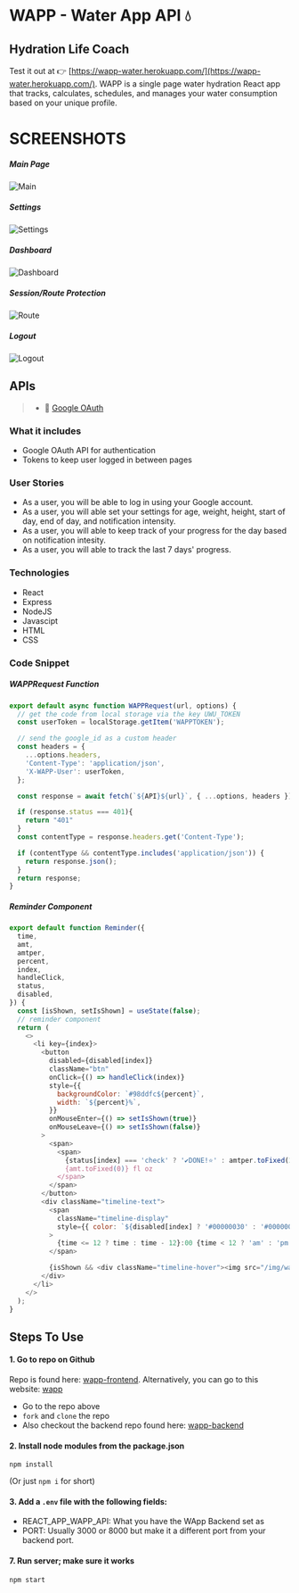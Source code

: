 # WAPP - Water App API 💧

## Hydration Life Coach
Test it out at 👉 [https://wapp-water.herokuapp.com/](https://wapp-water.herokuapp.com/).
WAPP is a single page water hydration React app that tracks, calculates, schedules, and manages your water consumption based on your unique profile.

# SCREENSHOTS

##### Main Page
![Main](https://github.com/WAPP-Water-App/wapp-frontend/blob/main/public/ss/wapp-main.gif)

##### Settings
![Settings](https://github.com/WAPP-Water-App/wapp-frontend/blob/main/public/ss/wapp-sett.gif)

##### Dashboard
![Dashboard](https://github.com/WAPP-Water-App/wapp-frontend/blob/main/public/ss/wapp-dash.gif)

##### Session/Route Protection
![Route](https://github.com/WAPP-Water-App/wapp-frontend/blob/main/public/ss/wapp-session.gif)

##### Logout
![Logout](https://github.com/WAPP-Water-App/wapp-frontend/blob/main/public/ss/wapp-logout.gif)

## APIs
> - 🎨 [Google OAuth](https://console.developers.google.com/)

### What it includes

* Google OAuth API for authentication
* Tokens to keep user logged in between pages

### User Stories

* As a user, you will be able to log in using your Google account.
* As a user, you will able set your settings for age, weight, height, start of day, end of day, and notification intensity.
* As a user, you will able to keep track of your progress for the day based on notification intesity.
* As a user, you will able to track the last 7 days' progress.

### Technologies

* React
* Express
* NodeJS
* Javascipt
* HTML
* CSS

### Code Snippet

##### WAPPRequest Function
```js
export default async function WAPPRequest(url, options) {
  // get the code from local storage via the key UWU_TOKEN
  const userToken = localStorage.getItem('WAPPTOKEN');

  // send the google_id as a custom header
  const headers = {
    ...options.headers,
    'Content-Type': 'application/json',
    'X-WAPP-User': userToken,
  };

  const response = await fetch(`${API}${url}`, { ...options, headers });

  if (response.status === 401){
    return "401"
  }
  const contentType = response.headers.get('Content-Type');

  if (contentType && contentType.includes('application/json')) {
    return response.json();
  }
  return response;
}
```

##### Reminder Component
```js
export default function Reminder({
  time,
  amt,
  amtper,
  percent,
  index,
  handleClick,
  status,
  disabled,
}) {
  const [isShown, setIsShown] = useState(false);
  // reminder component
  return (
    <>
      <li key={index}>
        <button
          disabled={disabled[index]}
          className="btn"
          onClick={() => handleClick(index)}
          style={{
            backgroundColor: `#98ddfc${percent}`,
            width: `${percent}%`,
          }}
          onMouseEnter={() => setIsShown(true)}
          onMouseLeave={() => setIsShown(false)}
        >
          <span>
            <span>
              {status[index] === 'check' ? '✔DONE!⭐' : amtper.toFixed(2)} /{' '}
              {amt.toFixed(0)} fl oz
            </span>
          </span>
        </button>
        <div className="timeline-text">
          <span
            className="timeline-display"
            style={{ color: `${disabled[index] ? '#00000030' : '#000000'}` }}
          >
            {time <= 12 ? time : time - 12}:00 {time < 12 ? 'am' : 'pm'}
          </span>

          {isShown && <div className="timeline-hover"><img src="/img/water-drop.png" /></div>}
        </div>
      </li>
    </>
  );
}
```

## Steps To Use

#### 1. Go to repo on Github

Repo is found here: [wapp-frontend](https://github.com/WAPP-Water-App/wapp-frontend). Alternatively, you can go to this website: [wapp](https://wapp-water.herokuapp.com/)
* Go to the repo above
* `fork` and `clone` the repo
* Also checkout the backend repo found here: [wapp-backend](https://github.com/WAPP-Water-App/wapp-backend)


#### 2. Install node modules from the package.json

```
npm install
```

(Or just `npm i` for short)


#### 3. Add a `.env` file with the following fields:

* REACT_APP_WAPP_API: What you have the WApp Backend set as
* PORT: Usually 3000 or 8000 but make it a different port from your backend port.

#### 7. Run server; make sure it works

```
npm start
```


